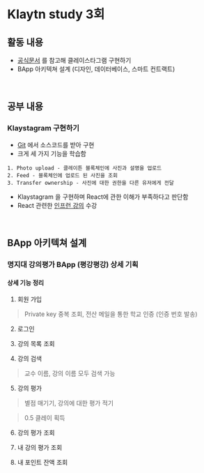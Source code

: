 # Klaytn study 3회

## 활동 내용

- [공식문서](https://docs.klaytn.com/tutorials/klaystagram) 를 참고해 클레이스타그램 구현하기
- BApp 아키텍쳐 설계 (디자인, 데이터베이스, 스마트 컨트랙트)

<br/>

## 공부 내용

### Klaystagram 구현하기

- [Git](https://github.com/underbleu/klaystagram) 에서 소스코드를 받아 구현
- 크게 세 가지 기능을 학습함

```
1. Photo upload - 클레이튼 블록체인에 사진과 설명을 업로드
2. Feed - 블록체인에 업로드 된 사진을 조회
3. Transfer ownership - 사진에 대한 권한을 다른 유저에게 전달
```

- Klaystagram 을 구현하며 React에 관한 이해가 부족하다고 판단함
- React 관련한 [인프런 강의](https://www.inflearn.com/course/react-%EA%B0%95%EC%A2%8C-velopert/dashboard) 수강

<br/>

## BApp 아키텍쳐 설계 

### 명지대 강의평가 BApp (평강평강) 상세 기획 

#### 상세 기능 정리

1. 회원 가입
> Private key 중복 조회, 전산 메일을 통한 학교 인증 (인증 번호 발송)
  
2. 로그인

3. 강의 목록 조회

4. 강의 검색
> 교수 이름, 강의 이름 모두 검색 가능

5. 강의 평가
> 별점 매기기, 강의에 대한 평가 적기


> 0.5 클레이 획득

6. 강의 평가 조회

7. 내 강의 평가 조회

8. 내 포인트 잔액 조회 
